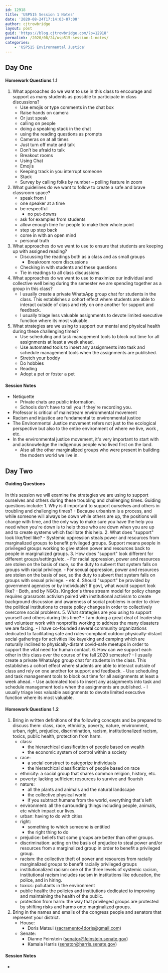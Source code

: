 ```yaml
---
id: 12918
title: 'USP515 Session 1 Notes'
date: '2020-08-24T17:14:03-07:00'
author: cjtrowbridge
layout: post
guid: 'https://blog.cjtrowbridge.com/?p=12918'
permalink: /2020/08/24/usp515-session-1-notes/
categories:
    - 'USP515 Environmental Justice'
---
```


## Day One

#### Homework Questions 1.1

1. <span class="">What approaches do we want to use in this class to encourage and support as many students as possible to participate in class discussions?</span>
    - Use emojis or type comments in the chat box
    - Raise hands on camera
    - Or just speak
    - calling on people
    - doing a speaking stack in the chat
    - using the reading questions as prompts
    - Cameras on at all times
    - Just turn off mute and talk
    - Don’t be afraid to talk
    - Breakout rooms
    - Using Chat
    - Emojis
    - Keeping track in you interrupt someone
    - Stack
    - Survey by calling folks by number – polling feature in zoom
2. <span class="">What guidelines do we want to follow to create a safe and brave classroom space?</span>
    - speak from i
    - one speaker at a time
    - be respectful 
        - no put-downs
    - ask for examples from students
    - allow enough time for people to make their whole point
    - step up step back
    - come in with an open mind
    - personal truth
3. <span class="">What approaches do we want to use to ensure that students are keeping </span><span class="">up with assigned reading?</span>
    - Discussing the readings both as a class and as small groups 
        - Breakroom room discussions
    - Checking in with students and these questions
    - Tie in readings to all class discussions
4. <span class="">What approaches do we want to use to maximize our individual and collective well being during the semester we are spending together as a group in this class?</span>
    - I usually create a private WhatsApp group chat for students in the class. This establishes a cohort effect where students are able to interact outside of class and rely on one another for support and feedback.
    - I usually triage less valuable assignments to devote limited executive function where its most valuable.
5. <span class="">What strategies are we using to support our mental and physical health during these challenging times?</span>
    - Use scheduling and task management tools to block out time for all assignments at least a week ahead.
    - Use automated tools to insert any assignments into task and schedule management tools when the assignments are published.
    - Stretch your boddy
    - Do hobbies
    - Reading
    - Adopt a pet or foster a pet

#### Session Notes

- Netiquette 
    - Private chats are public information.
    - Schools don't have to tell you if they're recording you.
- Professor is critical of mainstream environmental movement
- Racism and injustice are fundamental to environmental justice
- The Environmental Justice movement refers not just to the ecological perspective but also to the entire environment of where we live, work , etc.
- In the environmental justice movement, it's very important to start with and acknowledge the indigenous people who lived first on the land. 
    - Also all the other marginalized groups who were present in building the modern world we live in.

## Day Two

#### Guiding Questions

<span class="">In this session we will examine the strategies we are using to support ourselves and others during these troubling and challenging times. Guiding questions include: </span>1. Why is it important to support ourselves and others in troubling and challenging times? 
    - Because urbanism is a process, and while someone will always be down while others are up, the positions will change with time, and the only way to make sure you have the help you need when you're down is to help those who are down when you are up and to create systems which facilitate this help.
2. What does "support" look like/feel like? 
    - Systemic oppression steals power and resources from marginalized groups to benefit privileged groups. Support means people in privileged groups working to give stolen power and resources back to people in marginalized groups.
3. How does "support" look different for different groups/settings/etc. 
    - For racial oppression, power and resources are stolen on the basis of race, so the duty to subvert that system falls on groups with racial privilege.
    - For sexual oppression, power and resources are stolen on the basis of sex, so the duty to subvert that system falls on groups with sexual privilege.
    - etc
4. Should "support" be provided by government agencies or by individuals? If govt, what would support look like? 
    - Both, and by NGOs. Kingdon's three stream model for policy change requires grassroots activism paired with institutional activism to create background discussion and awareness of social problems in order to drive the political institutions to create policy changes in order to collectively overcome social problems.
5. What strategies are you using to support yourself and others during this time? 
    - I am doing a great deal of leadership and volunteer work with nonprofits working to address the many disasters we are facing.
    - I have co-founded several community organizations dedicated to facilitating safe and rules-compliant outdoor physically-distant social gatherings for activities like kayaking and camping which are naturally inclined to physically-distant covid-safe meetups in order to support the vital need for human contact.
6. How can we support each other in this class over the course of the fall 2020 semester? 
    - I usually create a private WhatsApp group chat for students in the class. This establishes a cohort effect where students are able to interact outside of class and rely on one another for support and feedback.
    - Use scheduling and task management tools to block out time for all assignments at least a week ahead.
    - Use automated tools to insert any assignments into task and schedule management tools when the assignments are published.
    - I usually triage less valuable assignments to devote limited executive function where its most valuable.

#### Homework Questions 1.2

1. <span class="">Bring in written definitions of the following concepts and be prepared to discuss them: class, race, ethnicity, poverty, nature, environment, urban, right, prejudice, discrimination, racism, institutionalized racism, toxics, public health, protection from harm.</span>
    - <span class="">class: </span>
        - <span class="">the hierarchical classification of people based on wealth</span>
        - the economic system of control within a society
    - <span class="">race: </span>
        - a social construct to categorize individuals
        - <span class="">the hierarchical classification of people based on race</span>
    - <span class="">ethnicity: a social group that shares common religion, history, etc.</span>
    - <span class="">poverty: lacking sufficient resources to survive and flourish</span>
    - <span class="">nature: </span>
        - <span class="">all the plants and animals and the natural landscape</span>
        - the collective physical world
        - if you subtract humans from the world, everything that's left
    - <span class="">environment: all the surrounding things including people, animals, etc which impact our lives.</span>
    - <span class="">urban: </span>having to do with cities
    - <span class="">right: </span>
        - <span class="">something to which someone is entitled</span>
        - the right thing to do
    - <span class="">prejudice: beliefs that some groups are better than other groups.</span>
    - <span class="">discrimination: acting on the basis of prejudice to steal power and/or resources from a marginalized group in order to benefit a privileged group.</span>
    - <span class="">racism: the collective theft of power and resources from racially marginalized groups to benefit racially privileged groups</span>
    - <span class="">institutionalized racism: one of the three levels of systemic racism, institutional racism includes racism in institutions like education, the police, and in hiring.</span>
    - <span class="">toxics: pollutants in the environment</span>
    - <span class="">public health: the policies and institutions dedicated to improving and maintaining the health of the public.</span>
    - <span class="">protection from harm: the way that privileged groups are protected by shifting risks and harms onto marginalized groups.</span>
2. <span class="">Bring in the names and emails of the congress people and senators that represent your district. </span>
    - House: 
        - Doris Matsui (<sacramento4doris@gmail.com>)
    - Senate: 
        - Dianne Feinstein (<senator@feinstein.senate.gov>)
        - Kamala Harris (<senator@harris.senate.gov>)

#### Session Notes

- 